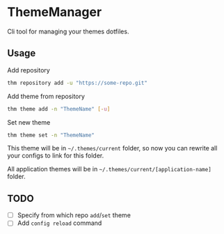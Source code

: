 # ThemeManager

Cli tool for managing your themes dotfiles.

## Usage

Add repository

```sh
thm repository add -u "https://some-repo.git"
```

Add theme from repository

```sh
thm theme add -n "ThemeName" [-u]
```

Set new theme

```sh
thm theme set -n "ThemeName"
```

This theme will be in `~/.themes/current` folder, so now you can rewrite all your configs to link for this folder.

All application themes will be in `~/.themes/current/[application-name]` folder.

## TODO

- [ ] Specify from which repo `add`/`set` theme
- [ ] Add `config reload` command
